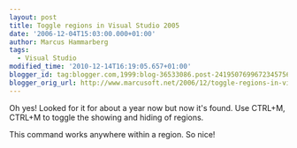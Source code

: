 ```yaml
---
layout: post
title: Toggle regions in Visual Studio 2005
date: '2006-12-04T15:03:00.000+01:00'
author: Marcus Hammarberg
tags:
  - Visual Studio
modified_time: '2010-12-14T16:19:05.657+01:00'
blogger_id: tag:blogger.com,1999:blog-36533086.post-2419507699672345756
blogger_orig_url: http://www.marcusoft.net/2006/12/toggle-regions-in-visual-studio-2005.html
---
```


Oh yes! Looked for it for about a year now but now it's found. Use
CTRL+M, CTRL+M to toggle the showing and hiding of regions.

This command works anywhere within a region. So nice!
